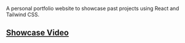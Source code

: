 A personal portfolio website to showcase past projects using React and Tailwind CSS.

## [Showcase Video](https://youtu.be/2QX-zsj9--4)
